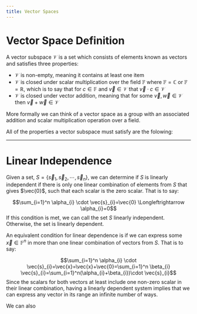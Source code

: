 ```yaml
---
title: Vector Spaces
---
```

# Vector Space Definition

A vector subspace $\mathcal{V}$ is a set which consists of elements known as vectors and satisfies three properties:

- $\mathcal{V}$ is non-empty, meaning it contains at least one item 
- $\mathcal{V}$ is closed under scalar multiplication over the field $\mathbb{F}$ where $\mathbb{F}=\mathbb{C} \text{ or } \mathbb{F}=\mathbb{R}$, which is to say that for $c \in \mathbb{F}$ and $\vec{v} \in \mathcal{V}$ that $\vec{v} \cdot c \in \mathcal{V}$
- $\mathcal{V}$ is closed under vector addition, meaning that for some $\vec{v},\vec{w} \in \mathcal{V}$ then $\vec{v} +\vec{w} \in \mathcal{V}$

More formally we can think of a vector space as a group with an associated addition and scalar multiplication operation over a field. 

All of the properties a vector subspace must satisfy are the folowing:

---

# Linear Independence

Given a set, $S=\{ \vec{s}_{1}, \vec{s}_{2} , \cdots, \vec{s}_{n}  \}$, we can determine if $S$ is linearly independent if there is only one linear combination of elements from $S$ that gives $\vec{0}$, such that each scalar is the zero scalar. That is to say: 

$$\sum_{i=1}^n \alpha_{i} \cdot \vec{s}_{i}=\vec{0} \Longleftrightarrow \alpha_{i}=0$$
If this condition is met, we can call the set $S$ linearly independent. Otherwise, the set is linearly dependent. 

An equivalent condition for linear dependence is if we can express some $\vec{x} \in \mathbb{F}^n$  in more than one linear combination of vectors from $S$. That is to say: 

$$\sum_{i=1}^n \alpha_{i} \cdot \vec{s}_{i}=\vec{x}=\vec{x}+\vec{0}=\sum_{i=1}^n \beta_{i} \vec{s}_{i}=\sum_{i=1}^n(\alpha_{i}+\beta_{i})\cdot \vec{s}_{i}$$
Since the scalars for both vectors at least include one non-zero scalar in their linear combination, having a linearly dependent system implies that we can express any vector in its range an infinite number of ways. 

We can also 